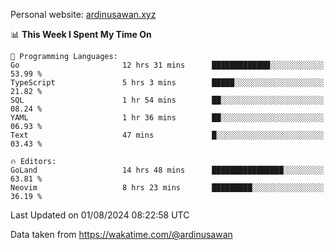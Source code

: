 Personal website: [ardinusawan.xyz](https://ardinusawan.xyz)

<!--START_SECTION:waka-->
📊 **This Week I Spent My Time On** 

```text
💬 Programming Languages: 
Go                       12 hrs 31 mins      █████████████░░░░░░░░░░░░   53.99 % 
TypeScript               5 hrs 3 mins        █████░░░░░░░░░░░░░░░░░░░░   21.82 % 
SQL                      1 hr 54 mins        ██░░░░░░░░░░░░░░░░░░░░░░░   08.24 % 
YAML                     1 hr 36 mins        ██░░░░░░░░░░░░░░░░░░░░░░░   06.93 % 
Text                     47 mins             █░░░░░░░░░░░░░░░░░░░░░░░░   03.43 % 

🔥 Editors: 
GoLand                   14 hrs 48 mins      ████████████████░░░░░░░░░   63.81 % 
Neovim                   8 hrs 23 mins       █████████░░░░░░░░░░░░░░░░   36.19 % 
```


 Last Updated on 01/08/2024 08:22:58 UTC
<!--END_SECTION:waka-->
Data taken from https://wakatime.com/@ardinusawan
